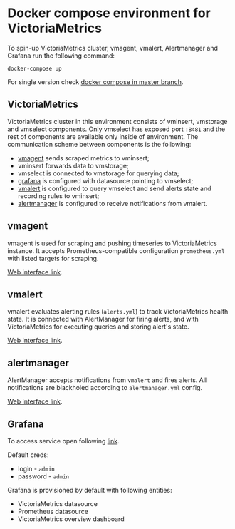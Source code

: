 # Docker compose environment for VictoriaMetrics

To spin-up VictoriaMetrics cluster, vmagent, vmalert, Alertmanager and Grafana run the following command:

`docker-compose up`

For single version check [docker compose in master branch](https://github.com/VictoriaMetrics/VictoriaMetrics/tree/master/deployment/docker).

## VictoriaMetrics

VictoriaMetrics cluster in this environment consists of 
vminsert, vmstorage and vmselect components. Only vmselect
has exposed port `:8481` and the rest of components are available
only inside of environment. 
The communication scheme between components is the following:
* [vmagent](#vmagent) sends scraped metrics to vminsert;
* vminsert forwards data to vmstorage;
* vmselect is connected to vmstorage for querying data;
* [grafana](#grafana) is configured with datasource pointing to vmselect;
* [vmalert](#vmalert) is configured to query vmselect and send alerts state
and recording rules to vminsert; 
* [alertmanager](#alertmanager) is configured to receive notifications from vmalert.

## vmagent

vmagent is used for scraping and pushing timeseries to
VictoriaMetrics instance. It accepts Prometheus-compatible
configuration `prometheus.yml` with listed targets for scraping.

[Web interface link](http://localhost:8429/).

## vmalert

vmalert evaluates alerting rules (`alerts.yml`) to track VictoriaMetrics
health state. It is connected with AlertManager for firing alerts,
and with VictoriaMetrics for executing queries and storing alert's state.

[Web interface link](http://localhost:8880/).

## alertmanager

AlertManager accepts notifications from `vmalert` and fires alerts.
All notifications are blackholed according to `alertmanager.yml` config.

[Web interface link](http://localhost:9093/).

## Grafana

To access service open following [link](http://localhost:3000).

Default creds:
* login - `admin`
* password - `admin`

Grafana is provisioned by default with following entities:
* VictoriaMetrics datasource
* Prometheus datasource
* VictoriaMetrics overview dashboard
